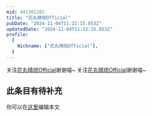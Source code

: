 ```yaml
---
mid: 441381282
title: "花丸晴琉Official"
pubDate: "2024-11-04T11:22:15.853Z"
updatedDate: "2024-11-04T11:22:15.853Z"
profile:
  {
    Nickname: ["花丸晴琉Official"],
  }
---
```


关注[花丸晴琉Official](https://space.bilibili.com/441381282)谢谢喵~ 关注[花丸晴琉Official](https://space.bilibili.com/441381282)谢谢喵~

## 此条目有待补充
你可以在[这里](https://github.com/Yuhanawa/VTuber.ICU-Content/edit/master/v/花丸晴琉Official/index.md)编辑本文
